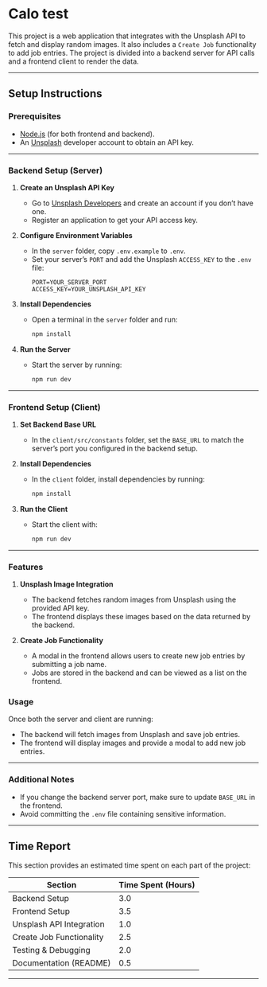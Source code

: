 # Calo test

This project is a web application that integrates with the Unsplash API to fetch and display random images. It also includes a `Create Job` functionality to add job entries. The project is divided into a backend server for API calls and a frontend client to render the data.

---

## Setup Instructions

### Prerequisites

- [Node.js](https://nodejs.org/) (for both frontend and backend).
- An [Unsplash](https://unsplash.com/developers) developer account to obtain an API key.

---

### Backend Setup (Server)

1. **Create an Unsplash API Key**  
   - Go to [Unsplash Developers](https://unsplash.com/developers) and create an account if you don’t have one.
   - Register an application to get your API access key.

2. **Configure Environment Variables**  
   - In the `server` folder, copy `.env.example` to `.env`.
   - Set your server’s `PORT` and add the Unsplash `ACCESS_KEY` to the `.env` file:
     ```plaintext
     PORT=YOUR_SERVER_PORT
     ACCESS_KEY=YOUR_UNSPLASH_API_KEY
     ```

3. **Install Dependencies**  
   - Open a terminal in the `server` folder and run:
     ```bash
     npm install
     ```

4. **Run the Server**  
   - Start the server by running:
     ```bash
     npm run dev
     ```

---

### Frontend Setup (Client)

1. **Set Backend Base URL**  
   - In the `client/src/constants` folder, set the `BASE_URL` to match the server’s port you configured in the backend setup.

2. **Install Dependencies**  
   - In the `client` folder, install dependencies by running:
     ```bash
     npm install
     ```

3. **Run the Client**  
   - Start the client with:
     ```bash
     npm run dev
     ```

---

### Features

1. **Unsplash Image Integration**  
   - The backend fetches random images from Unsplash using the provided API key.
   - The frontend displays these images based on the data returned by the backend.

2. **Create Job Functionality**  
   - A modal in the frontend allows users to create new job entries by submitting a job name.
   - Jobs are stored in the backend and can be viewed as a list on the frontend.

### Usage

Once both the server and client are running:
- The backend will fetch images from Unsplash and save job entries.
- The frontend will display images and provide a modal to add new job entries.

---

### Additional Notes
- If you change the backend server port, make sure to update `BASE_URL` in the frontend.
- Avoid committing the `.env` file containing sensitive information.

---

## Time Report

This section provides an estimated time spent on each part of the project:

| Section                  | Time Spent (Hours) |
|--------------------------|--------------------|
| Backend Setup            | 3.0               |
| Frontend Setup           | 3.5               |
| Unsplash API Integration | 1.0               |
| Create Job Functionality | 2.5               |
| Testing & Debugging      | 2.0               |
| Documentation (README)   | 0.5               |

---
